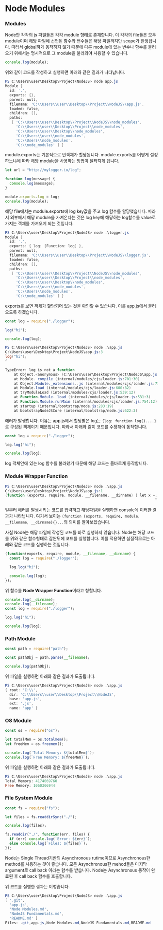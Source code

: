 # Node Modules

### Modules

Node안 각각의 js 파일들은 각각 module 형태로 존재합니다. 이 각각의 file들은 모두 module이며 해당 파일에 선언된 함수와 변수들은 해당 파일까지만 scope가 한정됩니다. 따라서 global하게 동작하지 않기 때문에 다른 module에 있는 변수나 함수를 불러오기 위해서는 명시적으로 그 module을 불러와야 사용할 수 있습니다.

```javascript
console.log(module);
```

위와 같이 코드를 작성하고 실행하면 아래와 같은 결과가 나타납니다.

```powershell
PS C:\Users\user\Desktop\Project\NodeJS> node app.js
Module {
  id: '.',
  exports: {},
  parent: null,
  filename: 'C:\\Users\\user\\Desktop\\Project\\NodeJS\\app.js',
  loaded: false,
  children: [],
  paths:
   [ 'C:\\Users\\user\\Desktop\\Project\\NodeJS\\node_modules',
     'C:\\Users\\user\\Desktop\\Project\\node_modules',
     'C:\\Users\\user\\Desktop\\node_modules',
     'C:\\Users\\user\\node_modules',
     'C:\\Users\\node_modules',
     'C:\\node_modules' ] }
```

module.exports는 기본적으로 빈객체가 할당됩니다. module.exports를 어떻게 설정하느냐에 따라 해당 module을 사용하는 방법이 달라지게 됩니다.

```javascript
let url = "http://mylogger.io/log";

function log(message) {
  console.log(message);
}

module.exports.log = log;
console.log(module);
```

해당 file에서는 module.exports에 log key값을 주고 log 함수를 할당했습니다. 따라서 외부에서 해당 module을 가져온다는 것은 log key에 해당하는 log함수를 value로 가지는 객체를 가져오게 되는 것입니다.

```powershell
PS C:\Users\user\Desktop\Project\NodeJS> node .\logger.js
Module {
  id: '.',
  exports: { log: [Function: log] },
  parent: null,
  filename: 'C:\\Users\\user\\Desktop\\Project\\NodeJS\\logger.js',
  loaded: false,
  children: [],
  paths:
   [ 'C:\\Users\\user\\Desktop\\Project\\NodeJS\\node_modules',
     'C:\\Users\\user\\Desktop\\Project\\node_modules',
     'C:\\Users\\user\\Desktop\\node_modules',
     'C:\\Users\\user\\node_modules',
     'C:\\Users\\node_modules',
     'C:\\node_modules' ] }
```

exports를 보면 객체가 할당되어 있는 것을 확인할 수 있습니다. 이를 app.js에서 불러오도록 하겠습니다.

```javascript
const log = require("./logger");

log("hi");

console.log(log);
```

```powershell
PS C:\Users\user\Desktop\Project\NodeJS> node .\app.js
C:\Users\user\Desktop\Project\NodeJS\app.js:3
log("hi");
^

TypeError: log is not a function
    at Object.<anonymous> (C:\Users\user\Desktop\Project\NodeJS\app.js:3:1)
    at Module._compile (internal/modules/cjs/loader.js:701:30)
    at Object.Module._extensions..js (internal/modules/cjs/loader.js:712:10)
    at Module.load (internal/modules/cjs/loader.js:600:32)
    at tryModuleLoad (internal/modules/cjs/loader.js:539:12)
    at Function.Module._load (internal/modules/cjs/loader.js:531:3)
    at Function.Module.runMain (internal/modules/cjs/loader.js:754:12)
    at startup (internal/bootstrap/node.js:283:19)
    at bootstrapNodeJSCore (internal/bootstrap/node.js:622:3)
```

에러가 발생합니다. 이유는 app.js에서 할당받은 log는 `{log: function log()....}` 로 구성된 객체이기 때문입니다. 따라서 아래와 같이 코드를 수정해야 동작합니다.

```javascript
const log = require("./logger");

log.log("hi");

console.log(log);
```

log 객체안에 있는 log 함수를 불러왔기 때문에 해당 코드는 올바르게 동작합니다.

### Module Wrapper Function

```powershell
PS C:\Users\user\Desktop\Project\NodeJS> node .\app.js
C:\Users\user\Desktop\Project\NodeJS\app.js:1
(function (exports, require, module, __filename, __dirname) { let x =;
                                                                     ^
```

일부러 에러를 발생시키는 코드를 입력하고 해당파일을 실행하면 console에 이러한 결과가 나타납니다. 여기서 보이는 `(function (exports, require, module, __filename, __dirname){}...`의 의미를 알아보겠습니다.

사실 Node는 해당 파일에 작성된 코드를 바로 실행하지 않습니다. Node는 해당 코드를 위와 같은 함수형태로 감싼뒤에 코드를 실행합니다. 이를 적용하면 실질적으로는 아래와 같은 코드를 실행하는 것입니다.

```javascript
(function(exports, require, module, __filename, __dirname) {
  const log = require("./logger");

  log.log("hi");

  console.log(log);
});
```

위 함수를 **Node Wrapper Function**이라고 칭합니다.

```javascript
console.log(__dirname);
console.log(__filename);
const log = require("./logger");

log.log("hi");

console.log(log);
```

### Path Module

```javascript
const path = require("path");

const pathObj = path.parse(__filename);

console.log(pathObj);
```

위 파일을 실행하면 아래와 같은 결과가 도출됩니다.

```powershell
PS C:\Users\user\Desktop\Project\NodeJS> node .\app.js
{ root: 'C:\\',
  dir: 'C:\\Users\\user\\Desktop\\Project\\NodeJS',
  base: 'app.js',
  ext: '.js',
  name: 'app' }
```

### OS Module

```javascript
const os = require("os");

let totalMem = os.totalmem();
let freeMem = os.freemem();

console.log(`Total Memory: ${totalMem}`);
console.log(`Free Memory: ${freeMem}`);
```

위 파일을 실행하면 아래와 같은 결과가 도출됩니다.

```powershell
PS C:\Users\user\Desktop\Project\NodeJS> node .\app.js
Total Memory: 4174069760
Free Memory: 1060306944
```

### File System Module

```javascript
const fs = require("fs");

let files = fs.readdirSync("./");

console.log(files);

fs.readdir("./", function(err, files) {
  if (err) console.log(`Error: ${err}`);
  else console.log(`Files: ${files}`);
});
```

Node는 Single Thread기반의 Asynchronous rutime이므로  Asynchronous한 method를 사용하는 것이 좋습니다. 모든  Asynchronous한 mehod들은 마지막 argument로 call back 이라는 함수를 받습니다. Node는  Asynchronous 동작이 완료된 후 call back 함수를 호출합니다.

위 코드를 실행한 결과는 이렇습니다.

```powershell
PS C:\Users\user\Desktop\Project\NodeJS> node .\app.js
[ '.git',
  'app.js',
  'Node Modules.md',
  'NodeJS Fundamentals.md',
  'README.md' ]
Files: .git,app.js,Node Modules.md,NodeJS Fundamentals.md,README.md
```

